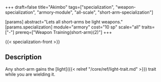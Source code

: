 +++
draft=false
title="Akimbo"
tags=["specialization", "weapon-specialization", "armory-module", "all-scale", "short-arm-specialization"]

[params]
  abstract="Lets all short-arms be light weapons."
  [params.specialization]
    module="armory"
    cost="10 sp"
    scale="all"
    traits=["-"]
    prereq=["Weapon Training(short-arm)(2)"]
+++

{{< specialization-front >}}

## Description

Any short-arm gains the [light]({{< relref "/core/ref/light-trait.md" >}}) trait
while you are wielding it.

